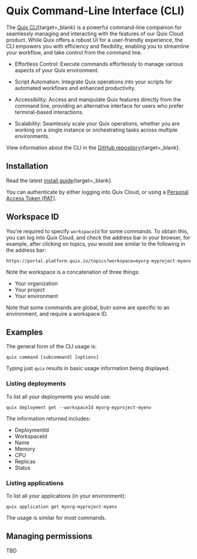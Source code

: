 # Quix Command-Line Interface (CLI)

The [Quix CLI](https://github.com/quixio/quix-cli){target=_blank} is a powerful command-line companion for seamlessly managing and interacting with the features of our Quix Cloud product. While Quix offers a robust UI for a user-friendly experience, the CLI empowers you with efficiency and flexibility, enabling you to streamline your workflow, and take control from the command line.

* Effortless Control: Execute commands effortlessly to manage various aspects of your Quix environment.

* Script Automation: Integrate Quix operations into your scripts for automated workflows and enhanced productivity.

* Accessibility: Access and manipulate Quix features directly from the command line, providing an alternative interface for users who prefer terminal-based interactions.

* Scalability: Seamlessly scale your Quix operations, whether you are working on a single instance or orchestrating tasks across multiple environments.

View information about the CLI in the [GitHub repository](https://github.com/quixio/quix-cli){target=_blank}.

## Installation

Read the latest [install guide](https://github.com/quixio/quix-cli?tab=readme-ov-file#installation-of-quix-cli){target=_blank}.

You can authenticate by either logging into Quix Cloud, or using a [Personal Access Token (PAT)](../develop/authentication/personal-access-token.md).

## Workspace ID

You're required to specify `workspaceId` for some commands. To obtain this, you can log into Quix Cloud, and check the address bar in your browser, for example, after clicking on topics, you would see similar to the following in the address bar:

```
https://portal.platform.quix.io/topics?workspace=myorg-myproject-myenv
```

Note the workspace is a concatenation of three things:

* Your organization
* Your project
* Your environment

Note that some commands are global, butn some are specific to an environment, and require a workspace ID.

## Examples

The general form of the CLI usage is:

```
quix command [subcommand] [options]
```

Typing just `quix` results in basic usage information being displayed.

### Listing deployments

To list all your deployments you would use:

```
quix deployment get --workspaceId myorg-myproject-myenv
```

The information returned includes:

* DeploymentId
* WorkspaceId
* Name
* Memory
* CPU
* Replicas
* Status

### Listing applications

To list all your applications (in your environment):

```
quix application get myorg-myproject-myenv
```

The usage is similar for most commands.

## Managing permissions

TBD









